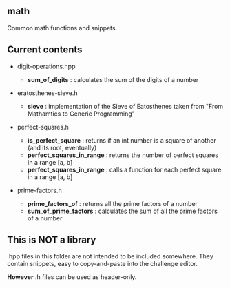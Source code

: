 ## math
Common math functions and snippets.

## Current contents

* digit-operations.hpp
  * __sum_of_digits__ : calculates the sum of the digits of a number 
  
* eratosthenes-sieve.h
  * __sieve__ : implementation of the Sieve of Eatosthenes taken from "From Mathamtics to Generic Programming"

* perfect-squares.h
  * __is_perfect_square__ : returns if an int number is a square of another (and its root, eventually)
  * __perfect_squares_in_range__ : returns the number of perfect squares in a range [a, b]
  * __perfect_squares_in_range__ : calls a function for each perfect square in a range [a, b] 

* prime-factors.h
  * __prime_factors_of__ : returns all the prime factors of a number
  * __sum_of_prime_factors__ : calculates the sum of all the prime factors of a number

## This is NOT a library
.hpp files in this folder are not intended to be included somewhere. They contain snippets, easy to copy-and-paste into the challenge editor.

__However__ .h files can be used as header-only.
